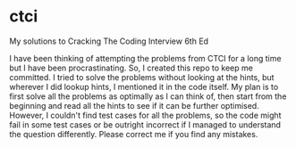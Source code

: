 # ctci
My solutions to Cracking The Coding Interview 6th Ed

I have been thinking of attempting the problems from CTCI for a long time but I have been procrastinating.
So, I created this repo to keep me committed. I tried to solve the problems without looking at the hints,
but wherever I did lookup hints, I mentioned it in the code itself. My plan is to first solve all the 
problems as optimally as I can think of, then start from the beginning and read all the hints to see if it 
can be further optimised. However, I couldn't find test cases for all the problems, so the code might fail 
in some test cases or be outright incorrect if I managed to understand the question differently. Please 
correct me if you find any mistakes.
